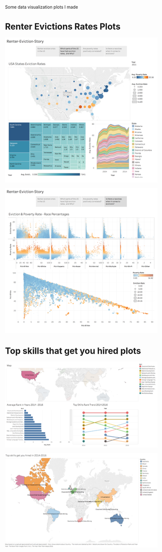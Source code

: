 Some data visualization plots I made

# Renter Evictions Rates Plots
![](Renter-Eviction-Story2.png)

![](Renter-Eviction-Story4.png)

# Top skills that get you hired plots

![](TopSkillsDashboard.png)

![](TopSkills.png)
